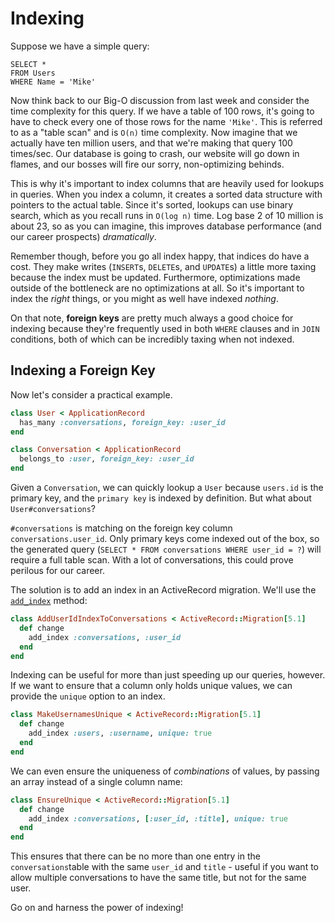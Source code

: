 # Indexing

Suppose we have a simple query:

```sqlite
SELECT *
FROM Users
WHERE Name = 'Mike'
```

Now think back to our Big-O discussion from last week and consider the time complexity for this query. If we have a table of 100 rows, it's going to have to check every one of those rows for the name `'Mike'`. This is referred to as a "table scan" and is `O(n)` time complexity. Now imagine that we actually have ten million users, and that we're making that query 100 times/sec. Our database is going to crash, our website will go down in flames, and our bosses will fire our sorry, non-optimizing behinds.

This is why it's important to index columns that are heavily used for lookups in queries. When you index a column, it creates a sorted data structure with pointers to the actual table. Since it's sorted, lookups can use binary search, which as you recall runs in `O(log n)` time. Log base 2 of 10 million is about 23, so as you can imagine, this improves database performance (and our career prospects) *dramatically*.

Remember though, before you go all index happy, that indices do have a cost. They make writes (`INSERT`s, `DELETE`s, and `UPDATE`s) a little more taxing because the index must be updated. Furthermore, optimizations made outside of the bottleneck are no optimizations at all. So it's important to index the *right* things, or you might as well have indexed *nothing*.

On that note, **foreign keys** are pretty much always a good choice for indexing because they're frequently used in both `WHERE` clauses and in `JOIN` conditions, both of which can be incredibly taxing when not indexed.

## Indexing a Foreign Key

Now let's consider a practical example.

```ruby
class User < ApplicationRecord
  has_many :conversations, foreign_key: :user_id
end

class Conversation < ApplicationRecord
  belongs_to :user, foreign_key: :user_id
end   
```

Given a `Conversation`, we can quickly lookup a `User` because `users.id` is the primary key, and the `primary key` is indexed by definition. But what about `User#conversations`?

`#conversations` is matching on the foreign key column `conversations.user_id`. Only primary keys come indexed out of the box, so the generated query (`SELECT * FROM conversations WHERE user_id = ?`) will require a full table scan. With a lot of conversations, this could prove perilous for our career.

The solution is to add an index in an ActiveRecord migration. We'll use the [`add_index`](http://apidock.com/rails/ActiveRecord/ConnectionAdapters/SchemaStatements/add_index) method:

```ruby
class AddUserIdIndexToConversations < ActiveRecord::Migration[5.1]
  def change
    add_index :conversations, :user_id
  end
end
```

Indexing can be useful for more than just speeding up our queries, however. If we want to ensure that a column only holds unique values, we can provide the `unique` option to an index.

```ruby
class MakeUsernamesUnique < ActiveRecord::Migration[5.1]
  def change
    add_index :users, :username, unique: true
  end
end
```

We can even ensure the uniqueness of *combinations* of values, by passing an array instead of a single column name:

```ruby
class EnsureUnique < ActiveRecord::Migration[5.1]
  def change
    add_index :conversations, [:user_id, :title], unique: true
  end
end
```

This ensures that there can be no more than one entry in the `conversations`table with the same `user_id` and `title` - useful if you want to allow multiple conversations to have the same title, but not for the same user.

Go on and harness the power of indexing!